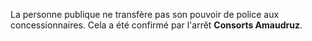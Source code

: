 La personne publique ne transfère pas son pouvoir de police aux concessionnaires. Cela a été confirmé par l'arrêt **Consorts Amaudruz**.